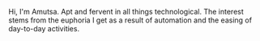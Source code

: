 Hi, I'm Amutsa. Apt and fervent in all things technological. 
The interest stems from the euphoria I get as a result of automation and the easing of day-to-day activities.

<!---
MaestroAmu/MaestroAmu is a ✨ special ✨ repository because its `README.md` (this file) appears on your GitHub profile.
You can click the Preview link to take a look at your changes.
--->
